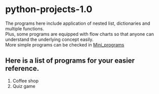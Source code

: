 # python-projects-1.0
The programs here include application of nested list, dictionaries and multiple functions.  
Plus, some programs are equipped with flow charts so that anyone can understand the underlying concept easily.  
More simple programs can be checked in [Mini_programs](https://github.com/jolliebonnie/Mini-programs)
## Here is a list of programs for your easier reference.
1. Coffee shop
2. Quiz game
